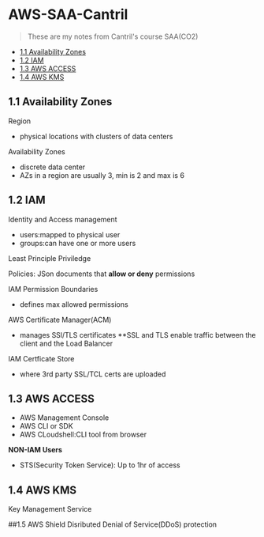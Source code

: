 # AWS-SAA-Cantril
>These are my notes from Cantril's course SAA(CO2)

- [1.1 Availability Zones](#11-availability-zones)
- [1.2 IAM](#12-iam)
- [1.3 AWS ACCESS](#13-aws-access)
- [1.4 AWS KMS](#14-aws-kms)


## 1.1 Availability Zones
Region
- physical locations with clusters of data centers

Availability Zones 
- discrete data center 
- AZs in a region are usually 3, min is 2 and max is 6

## 1.2 IAM
Identity  and Access management
- users:mapped to physical user 
- groups:can have one or more users

Least Principle Priviledge

Policies: JSon documents that **allow or deny** permissions

IAM Permission Boundaries
- defines max allowed permissions

AWS Certificate Manager(ACM)
- manages SSl/TLS certificates
**SSL and TLS enable traffic between the client and the Load Balancer 

IAM Certficate Store 
- where 3rd party SSL/TCL certs are uploaded
## 1.3 AWS ACCESS
- AWS Management Console
- AWS CLI or SDK
- AWS CLoudshell:CLI tool from browser

**NON-IAM Users**
- STS(Security Token Service): Up to 1hr of access

## 1.4 AWS KMS
Key Management Service 

##1.5 AWS Shield
Disributed Denial of Service(DDoS) protection



